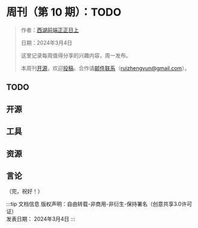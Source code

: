 # 周刊（第 10 期）：TODO

> 作者：[西湖前端正正日上](../about.md)
>
> 日期：2024年3月4日
>
> 这里记录每周值得分享的兴趣内容，周一发布。
>
> 本周刊[开源](https://github.com/fullstackren/fullstackren.github.io/tree/main/weekly)，欢迎[投稿](https://github.com/fullstackren/fullstackren.github.io/issues)。合作请<a href="mailto:ruizhengyun@gmail.com" target="_blank">邮件联系</a>（ruizhengyun@gmail.com）。

## TODO

<!-- <img src="./weekly-0025/" class="article-image" width="70%" /> -->

## 开源

## 工具

## 资源

## 言论

（完，祝好！）

:::tip 文档信息
版权声明：自由转载-非商用-非衍生-保持署名（创意共享3.0许可证）</br>
发表日期： 2024年3月4日
:::
